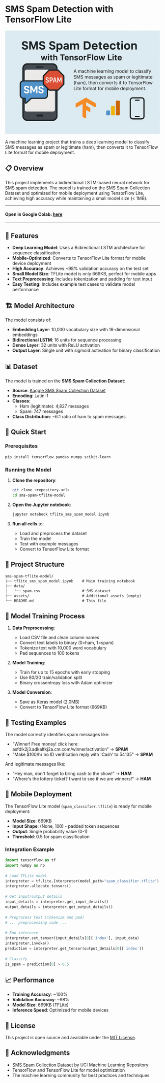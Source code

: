 # SMS Spam Detection with TensorFlow Lite

![SMS Spam Classifier Architecture](./assets/sms-spam-classifier-tflite.png)

A machine learning project that trains a deep learning model to classify SMS messages as spam or legitimate (ham), then converts it to TensorFlow Lite format for mobile deployment.

## 📋 Overview

This project implements a bidirectional LSTM-based neural network for SMS spam detection. The model is trained on the SMS Spam Collection Dataset and optimized for mobile deployment using TensorFlow Lite, achieving high accuracy while maintaining a small model size (< 1MB).

---
#### Open in Google Colab: [here](https://colab.research.google.com/drive/11dHo8YzzVmBlmZQoTazUWjdevwk6auS9?usp=sharing)
---

## 🎯 Features

- **Deep Learning Model**: Uses a Bidirectional LSTM architecture for sequence classification
- **Mobile-Optimized**: Converts to TensorFlow Lite format for mobile device deployment
- **High Accuracy**: Achieves ~98% validation accuracy on the test set
- **Small Model Size**: TFLite model is only 669KB, perfect for mobile apps
- **Text Preprocessing**: Includes tokenization and padding for text input
- **Easy Testing**: Includes example test cases to validate model performance

## 🏗️ Model Architecture

The model consists of:
- **Embedding Layer**: 10,000 vocabulary size with 16-dimensional embeddings
- **Bidirectional LSTM**: 16 units for sequence processing
- **Dense Layer**: 32 units with ReLU activation
- **Output Layer**: Single unit with sigmoid activation for binary classification

## 📊 Dataset

The model is trained on the **SMS Spam Collection Dataset**:
- **Source**: [Kaggle SMS Spam Collection Dataset](https://www.kaggle.com/datasets/uciml/sms-spam-collection-dataset)
- **Encoding**: Latin-1
- **Classes**: 
  - Ham (legitimate): 4,827 messages
  - Spam: 747 messages
- **Class Distribution**: ~6:1 ratio of ham to spam messages

## 🚀 Quick Start

### Prerequisites

```bash
pip install tensorflow pandas numpy scikit-learn
```

### Running the Model

1. **Clone the repository**:
   ```bash
   git clone <repository-url>
   cd sms-spam-tflite-model
   ```

2. **Open the Jupyter notebook**:
   ```bash
   jupyter notebook tflite_sms_spam_model.ipynb
   ```

3. **Run all cells** to:
   - Load and preprocess the dataset
   - Train the model
   - Test with example messages
   - Convert to TensorFlow Lite format

## 📁 Project Structure

```
sms-spam-tflite-model/
├── tflite_sms_spam_model.ipynb    # Main training notebook
├── data/
│   └── spam.csv                   # SMS dataset
├── assets/                        # Additional assets (empty)
└── README.md                      # This file
```

## 🔧 Model Training Process

1. **Data Preprocessing**:
   - Load CSV file and clean column names
   - Convert text labels to binary (0=ham, 1=spam)
   - Tokenize text with 10,000 word vocabulary
   - Pad sequences to 100 tokens

2. **Model Training**:
   - Train for up to 15 epochs with early stopping
   - Use 80/20 train/validation split
   - Binary crossentropy loss with Adam optimizer

3. **Model Conversion**:
   - Save as Keras model (2.0MB)
   - Convert to TensorFlow Lite format (669KB)

## 🧪 Testing Examples

The model correctly identifies spam messages like:
- "Winner! Free money! click here: asfdlk2j3.adkalfkj2a.cm.com/winner/activation" → **SPAM**
- "Make $100/hr no ID verification reply with 'Cash' to 54135" → **SPAM**

And legitimate messages like:
- "Hey man, don't forget to bring cash to the show!" → **HAM**
- "Where's the lottery ticket? I want to see if we are winners!" → **HAM**

## 📱 Mobile Deployment

The TensorFlow Lite model (`spam_classifier.tflite`) is ready for mobile deployment:

- **Model Size**: 669KB
- **Input Shape**: (None, 100) - padded token sequences
- **Output**: Single probability value (0-1)
- **Threshold**: 0.5 for spam classification

### Integration Example

```python
import tensorflow as tf
import numpy as np

# Load TFLite model
interpreter = tf.lite.Interpreter(model_path="spam_classifier.tflite")
interpreter.allocate_tensors()

# Get input/output details
input_details = interpreter.get_input_details()
output_details = interpreter.get_output_details()

# Preprocess text (tokenize and pad)
# ... preprocessing code ...

# Run inference
interpreter.set_tensor(input_details[0]['index'], input_data)
interpreter.invoke()
prediction = interpreter.get_tensor(output_details[0]['index'])

# Classify
is_spam = prediction[0] > 0.5
```

## 📈 Performance

- **Training Accuracy**: ~100%
- **Validation Accuracy**: ~98%
- **Model Size**: 669KB (TFLite)
- **Inference Speed**: Optimized for mobile devices

## 📄 License

This project is open source and available under the [MIT License](LICENSE).

## 🙏 Acknowledgments

- [SMS Spam Collection Dataset](https://www.kaggle.com/datasets/uciml/sms-spam-collection-dataset) by UCI Machine Learning Repository
- TensorFlow and TensorFlow Lite for model optimization
- The machine learning community for best practices and techniques
